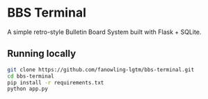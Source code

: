 # BBS Terminal

A simple retro-style Bulletin Board System built with Flask + SQLite.

## Running locally
```bash
git clone https://github.com/fanowling-lgtm/bbs-terminal.git
cd bbs-terminal
pip install -r requirements.txt
python app.py
